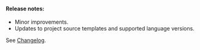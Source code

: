 #### Release notes:

* Minor improvements.
* Updates to project source templates and supported language versions.

See [Changelog](https://github.com/raven-computing/project-init/blob/v1.6.1/CHANGELOG.md).
